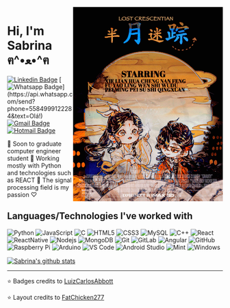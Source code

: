 <img align="right" width="350" height="454" src="https://github.com/SabrinaM98/SabrinaM98/blob/main/tumblr_e121ca98f2ee5e802f74e7b245cf335b_712b5409_400.gif">

# Hi, I'm Sabrina ฅ^•ﻌ•^ฅ
[![Linkedin Badge](https://img.shields.io/badge/-LinkedIn-blue?style=flat-square&logo=Linkedin&logoColor=white&link=https://www.linkedin.com/in/luiz-carlos-abbott-galvão-neto-21a93b148/)](https://www.linkedin.com/in/luiz-carlos-abbott-galvão-neto-21a93b148/)
[![Whatsapp Badge](https://img.shields.io/badge/-Whatsapp-4CA143?style=flat-square&labelColor=4CA143&logo=whatsapp&logoColor=white&link=https://api.whatsapp.com/send?phone=5584999122284&text=Olá!)](https://api.whatsapp.com/send?phone=5584999122284&text=Olá!)
[![Gmail Badge](https://img.shields.io/badge/-Gmail-c14438?style=flat-square&logo=Gmail&logoColor=white&link=mailto:sabrinarolim98@gmail.com)](mailto:sabrinarolim98@gmail.com)
[![Hotmail Badge](https://img.shields.io/badge/-Hotmail-0078D4?style=flat-square&logo=microsoft-outlook&logoColor=white&link=mailto:rolim.sabrina@hotmail.com)](mailto:rolim.sabrina@hotmail.com)

🌙 Soon to graduate computer engineer student 
🌙 Working mostly with Python and technologies such as REACT 
🌙 The signal processing field is my passion ♡

## Languages/Technologies I've worked with
![Python](https://img.shields.io/badge/Python-3776AB?style=for-the-badge&logo=python&logoColor=white)
![JavaScript](https://img.shields.io/badge/-JavaScript-black?style=flat-square&logo=javascript&link=https://github.com/LuizCarlosAbbott/)
![C](https://img.shields.io/badge/-A8B9CC?style=flat-square&logo=c&logoColor=white&link=https://github.com/LuizCarlosAbbott/)
![HTML5](https://img.shields.io/badge/-HTML5-E34F26?style=flat-square&logo=html5&logoColor=white&link=https://github.com/LuizCarlosAbbott/)
![CSS3](https://img.shields.io/badge/-CSS3-1572B6?style=flat-square&logo=css3&link=https://github.com/LuizCarlosAbbott/)
![MySQL](https://img.shields.io/badge/-MySQL-black?style=flat-square&logo=mysql&link=https://github.com/LuizCarlosAbbott/)
![C++](https://img.shields.io/badge/-C++-00599C?style=flat-square&logo=c++&link=https://github.com/LuizCarlosAbbott/)
![React](https://img.shields.io/badge/-React-black?style=flat-square&logo=react&link=https://github.com/LuizCarlosAbbott/)
![ReactNative](https://img.shields.io/badge/React_Native-20232A?style=for-the-badge&logo=react&logoColor=61DAFB)
![Nodejs](https://img.shields.io/badge/-Nodejs-black?style=flat-square&logo=Node.js&link=https://github.com/LuizCarlosAbbott/)
![MongoDB](https://img.shields.io/badge/-MongoDB-black?style=flat-square&logo=mongodb&link=https://github.com/LuizCarlosAbbott/)
![Git](https://img.shields.io/badge/-Git-black?style=flat-square&logo=git&link=https://github.com/LuizCarlosAbbott/)
![GitLab](https://img.shields.io/badge/-GitLab-FCA121?style=flat-square&logo=gitlab&link=https://github.com/LuizCarlosAbbott/)
![Angular](https://img.shields.io/badge/-Angular-DD0031?style=flat-square&logo=angular&link=https://github.com/LuizCarlosAbbott/)
![GitHub](https://img.shields.io/badge/-GitHub-181717?style=flat-square&logo=github&link=https://github.com/LuizCarlosAbbott/)
![Raspberry Pi](https://img.shields.io/badge/-Raspberry%20Pi-C51A4A?style=flat-square&logo=Raspberry-Pi&link=https://github.com/LuizCarlosAbbott/)
![Arduino](https://img.shields.io/badge/-Arduino-black?style=flat-square&logo=Arduino&link=https://github.com/LuizCarlosAbbott/)
![VS Code](http://img.shields.io/badge/-VS%20Code-007ACC?style=flat-square&logo=visual-studio-code&logoColor=ffffff)
![Android Studio](http://img.shields.io/badge/-Android%20Studio-3DDC84?style=flat-square&logo=android-studio&logoColor=ffffff)
![Mint](https://img.shields.io/badge/Linux_Mint-87CF3E?style=for-the-badge&logo=linux-mint&logoColor=white)
![Windows](http://img.shields.io/badge/-Windows-0078D6?style=flat-square&logo=windows&logoColor=ffffff)

<a href="https://github.com/SabrinaM98">
 <img align="center" src="https://github-readme-stats.vercel.app/api?username=SabrinaM98&show_icons=true&theme=dark&line_height=27" alt="Sabrina's github stats"/>
</a>


---

⭐️ Badges credits to [LuizCarlosAbbott](https://github.com/LuizCarlosAbbott)

⭐️ Layout credits to [FatChicken277](https://github.com/FatChicken277)
